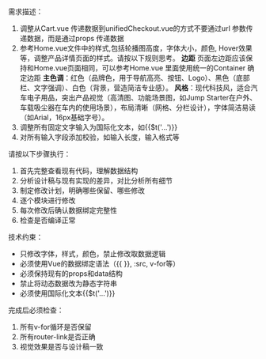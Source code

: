 需求描述：
1. 调整从Cart.vue 传递数据到unifiedCheckout.vue的方式不要通过url 参数传递数据，而是通过props 传递数据
2. 参考Home.vue文件中的样式,包括轮播图高度，字体大小，颜色, Hover效果等，调整产品详情页面的样式。请按以下规则思考。
  **边距** 页面左边距应该保持和Home.vue页面相同，可以参考Home.vue 里面使用统一的Container 确定边距
  **主色调**：红色（品牌色，用于导航高亮、按钮、Logo）、黑色（底部栏、文字强调）、白色（背景，营造简洁专业感）。
  **风格**：现代科技风，适合汽车电子用品，突出产品视觉（高清图、功能场景图，如Jump Starter在户外、车载吸尘器在车内的使用场景），布局清晰（网格、分栏设计），字体简洁易读（如Arial，16px基础字号）。
2. 调整所有固定文字输入为国际化文本，如{{$t('...')}}
3. 对所有输入字段添加校验，如输入长度，输入格式等

请按以下步骤执行：
1. 首先完整查看现有代码，理解数据结构
2. 分析设计稿与现有实现的差异，对比分析所有细节
3. 制定修改计划，明确哪些保留、哪些修改
4. 逐个模块进行修改
5. 每次修改后确认数据绑定完整性
6. 检查是否编译正常
   
技术约束：
- 只修改字体，样式，颜色，禁止修改取数据逻辑
- 必须使用Vue的数据绑定语法（{{ }}, :src, v-for等）
- 必须保持现有的props和data结构
- 禁止将动态数据改为静态字符串
- 必须使用国际化文本{{$t('...')}}

完成后必须检查：
1. 所有v-for循环是否保留
2. 所有router-link是否正确
3. 视觉效果是否与设计稿一致



